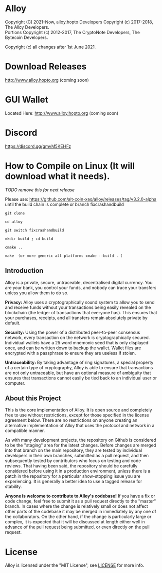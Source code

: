 # Alloy

Copyright (C) 2021-Now, alloy.hopto Developers
Copyright (c) 2017-2018, The Alloy Developers.   
Portions Copyright (c) 2012-2017, The CryptoNote Developers, The Bytecoin Developers.

Copyright (c) all changes after 1st June 2021.


# Download Releases
http://www.alloy.hopto.org   (coming soon)

# GUI Wallet
Located Here: http://www.alloy.hopto.org  (coming soon)

# Discord
https://discord.gg/gmvM5KEHFz

# How to Compile on Linux (It will download what it needs).

_TODO remove this for next release_ 

Please use: https://github.com/alt-coin-xao/alloy/releases/tag/v3.2.0-alpha until the build chain is complete or branch fixcrashandbuild

```git clone ```

```cd alloy```

```git switch fixcrashandbuild```

```mkdir build ; cd build```

```cmake ..```

```make  (or more generic all platforms cmake --build . )```

## Introduction

Alloy is a private, secure, untraceable, decentralised digital currency. You are your bank, you control your funds, and nobody can trace your transfers unless you allow them to do so.

**Privacy:** Alloy uses a cryptographically sound system to allow you to send and receive funds without your transactions being easily revealed on the blockchain (the ledger of transactions that everyone has). This ensures that your purchases, receipts, and all transfers remain absolutely private by default.

**Security:** Using the power of a distributed peer-to-peer consensus network, every transaction on the network is cryptographically secured. Individual wallets have a 25 word mnemonic seed that is only displayed once, and can be written down to backup the wallet. Wallet files are encrypted with a passphrase to ensure they are useless if stolen.

**Untraceability:** By taking advantage of ring signatures, a special property of a certain type of cryptography, Alloy is able to ensure that transactions are not only untraceable, but have an optional measure of ambiguity that ensures that transactions cannot easily be tied back to an individual user or computer.

## About this Project

This is the core implementation of Alloy. It is open source and completely free to use without restrictions, except for those specified in the license agreement below. There are no restrictions on anyone creating an alternative implementation of Alloy that uses the protocol and network in a compatible manner.

As with many development projects, the repository on Github is considered to be the "staging" area for the latest changes. Before changes are merged into that branch on the main repository, they are tested by individual developers in their own branches, submitted as a pull request, and then subsequently tested by contributors who focus on testing and code reviews. That having been said, the repository should be carefully considered before using it in a production environment, unless there is a patch in the repository for a particular show-stopping issue you are experiencing. It is generally a better idea to use a tagged release for stability.

**Anyone is welcome to contribute to Alloy's codebase!** If you have a fix or code change, feel free to submit it as a pull request directly to the "master" branch. In cases where the change is relatively small or does not affect other parts of the codebase it may be merged in immediately by any one of the collaborators. On the other hand, if the change is particularly large or complex, it is expected that it will be discussed at length either well in advance of the pull request being submitted, or even directly on the pull request.

# License

Alloy is licensed under the "MIT License", see [LICENSE](LICENSE) for more info.

